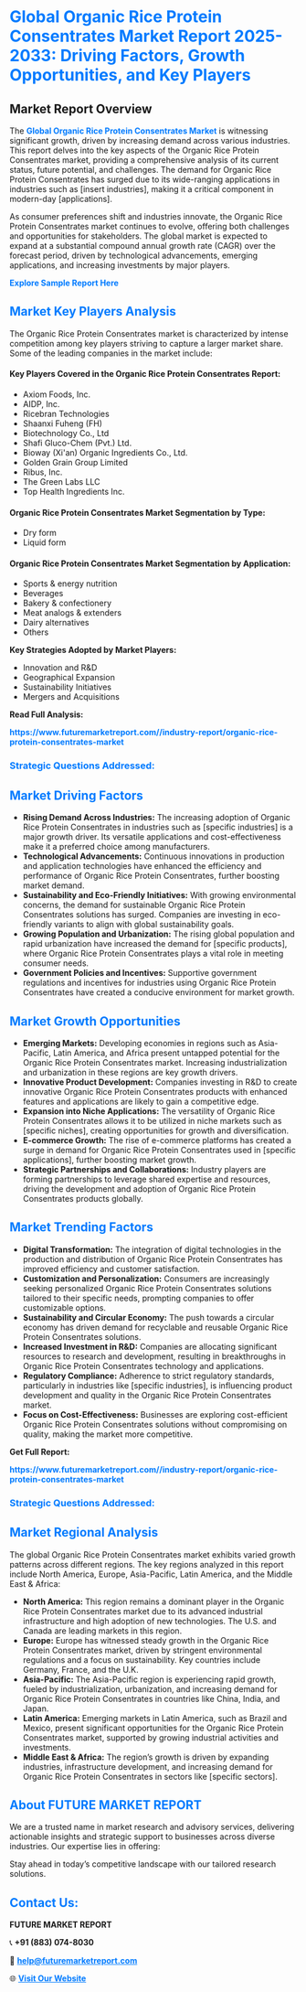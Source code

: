 <h1 style="color: #007BFF;">Global Organic Rice Protein Consentrates Market Report 2025-2033: Driving Factors, Growth Opportunities, and Key Players</h1>

<section id="overview">
<h2>Market Report Overview</h2>
<p>The <a href="https://www.futuremarketreport.com//industry-report/organic-rice-protein-consentrates-market" style="color: #007BFF; text-decoration: none;"><strong>Global Organic Rice Protein Consentrates Market</strong></a> is witnessing significant growth, driven by increasing demand across various industries. This report delves into the key aspects of the Organic Rice Protein Consentrates market, providing a comprehensive analysis of its current status, future potential, and challenges. The demand for Organic Rice Protein Consentrates has surged due to its wide-ranging applications in industries such as [insert industries], making it a critical component in modern-day [applications].</p>
<p>As consumer preferences shift and industries innovate, the Organic Rice Protein Consentrates market continues to evolve, offering both challenges and opportunities for stakeholders. The global market is expected to expand at a substantial compound annual growth rate (CAGR) over the forecast period, driven by technological advancements, emerging applications, and increasing investments by major players.</p>
</section>

<section id="overview">
<p><a href="https://www.futuremarketreport.com//request-sample/reportId=53904" style="color: #007BFF; text-decoration: none;"><strong>Explore Sample Report Here</strong></a></p>
</section>

<section id="key-players">
<h2 style="color: #007BFF;">Market Key Players Analysis</h2>
<p>The Organic Rice Protein Consentrates market is characterized by intense competition among key players striving to capture a larger market share. Some of the leading companies in the market include:</p>
<h4>Key Players Covered in the Organic Rice Protein Consentrates Report:</h4>
<ul><li>Axiom Foods, Inc.</li><li>AIDP, Inc.</li><li>Ricebran Technologies</li><li>Shaanxi Fuheng (FH)</li><li>Biotechnology Co., Ltd</li><li>Shafi Gluco-Chem (Pvt.) Ltd.</li><li>Bioway (Xi&#039;an) Organic Ingredients Co., Ltd.</li><li>Golden Grain Group Limited</li><li>Ribus, Inc.</li><li>The Green Labs LLC</li><li>Top Health Ingredients Inc.</li></ul>
<h4>Organic Rice Protein Consentrates Market Segmentation by Type:</h4>
<ul><li>Dry form</li><li>Liquid form</li></ul>

<h4>Organic Rice Protein Consentrates Market Segmentation by Application:</h4>
<ul><li>Sports &amp; energy nutrition</li><li>Beverages</li><li>Bakery &amp; confectionery</li><li>Meat analogs &amp; extenders</li><li>Dairy alternatives</li><li>Others</li></ul>
<p><strong>Key Strategies Adopted by Market Players:</strong></p>
<ul>
<li>Innovation and R&D</li>
<li>Geographical Expansion</li>
<li>Sustainability Initiatives</li>
<li>Mergers and Acquisitions</li>
</ul>
</section>

<section>
<p><strong>Read Full Analysis: </strong></p><a href="https://www.futuremarketreport.com//industry-report/organic-rice-protein-consentrates-market" style="color: #007BFF; text-decoration: none;"><strong>https://www.futuremarketreport.com//industry-report/organic-rice-protein-consentrates-market</strong></a>
<h3 style="color: #007BFF;">Strategic Questions Addressed:</h3>
</section>

<section id="driving-factors">
<h2 style="color: #007BFF;">Market Driving Factors</h2>
<ul>
<li><strong>Rising Demand Across Industries:</strong> The increasing adoption of Organic Rice Protein Consentrates in industries such as [specific industries] is a major growth driver. Its versatile applications and cost-effectiveness make it a preferred choice among manufacturers.</li>
<li><strong>Technological Advancements:</strong> Continuous innovations in production and application technologies have enhanced the efficiency and performance of Organic Rice Protein Consentrates, further boosting market demand.</li>
<li><strong>Sustainability and Eco-Friendly Initiatives:</strong> With growing environmental concerns, the demand for sustainable Organic Rice Protein Consentrates solutions has surged. Companies are investing in eco-friendly variants to align with global sustainability goals.</li>
<li><strong>Growing Population and Urbanization:</strong> The rising global population and rapid urbanization have increased the demand for [specific products], where Organic Rice Protein Consentrates plays a vital role in meeting consumer needs.</li>
<li><strong>Government Policies and Incentives:</strong> Supportive government regulations and incentives for industries using Organic Rice Protein Consentrates have created a conducive environment for market growth.</li>
</ul>
</section>

<section id="growth-opportunities">
<h2 style="color: #007BFF;">Market Growth Opportunities</h2>
<ul>
<li><strong>Emerging Markets:</strong> Developing economies in regions such as Asia-Pacific, Latin America, and Africa present untapped potential for the Organic Rice Protein Consentrates market. Increasing industrialization and urbanization in these regions are key growth drivers.</li>
<li><strong>Innovative Product Development:</strong> Companies investing in R&D to create innovative Organic Rice Protein Consentrates products with enhanced features and applications are likely to gain a competitive edge.</li>
<li><strong>Expansion into Niche Applications:</strong> The versatility of Organic Rice Protein Consentrates allows it to be utilized in niche markets such as [specific niches], creating opportunities for growth and diversification.</li>
<li><strong>E-commerce Growth:</strong> The rise of e-commerce platforms has created a surge in demand for Organic Rice Protein Consentrates used in [specific applications], further boosting market growth.</li>
<li><strong>Strategic Partnerships and Collaborations:</strong> Industry players are forming partnerships to leverage shared expertise and resources, driving the development and adoption of Organic Rice Protein Consentrates products globally.</li>
</ul>
</section>

<section id="trending-factors">
<h2 style="color: #007BFF;">Market Trending Factors</h2>
<ul>
<li><strong>Digital Transformation:</strong> The integration of digital technologies in the production and distribution of Organic Rice Protein Consentrates has improved efficiency and customer satisfaction.</li>
<li><strong>Customization and Personalization:</strong> Consumers are increasingly seeking personalized Organic Rice Protein Consentrates solutions tailored to their specific needs, prompting companies to offer customizable options.</li>
<li><strong>Sustainability and Circular Economy:</strong> The push towards a circular economy has driven demand for recyclable and reusable Organic Rice Protein Consentrates solutions.</li>
<li><strong>Increased Investment in R&D:</strong> Companies are allocating significant resources to research and development, resulting in breakthroughs in Organic Rice Protein Consentrates technology and applications.</li>
<li><strong>Regulatory Compliance:</strong> Adherence to strict regulatory standards, particularly in industries like [specific industries], is influencing product development and quality in the Organic Rice Protein Consentrates market.</li>
<li><strong>Focus on Cost-Effectiveness:</strong> Businesses are exploring cost-efficient Organic Rice Protein Consentrates solutions without compromising on quality, making the market more competitive.</li>
</ul>
</section>

<section>
<p><strong>Get Full Report: </strong></p><a href="https://www.futuremarketreport.com//industry-report/organic-rice-protein-consentrates-market" style="color: #007BFF; text-decoration: none;"><strong>https://www.futuremarketreport.com//industry-report/organic-rice-protein-consentrates-market</strong></a>
<h3 style="color: #007BFF;">Strategic Questions Addressed:</h3>
</section>


<section id="regional-analysis">
<h2 style="color: #007BFF;">Market Regional Analysis</h2>
<p>The global Organic Rice Protein Consentrates market exhibits varied growth patterns across different regions. The key regions analyzed in this report include North America, Europe, Asia-Pacific, Latin America, and the Middle East & Africa:</p>
<ul>
<li><strong>North America:</strong> This region remains a dominant player in the Organic Rice Protein Consentrates market due to its advanced industrial infrastructure and high adoption of new technologies. The U.S. and Canada are leading markets in this region.</li>
<li><strong>Europe:</strong> Europe has witnessed steady growth in the Organic Rice Protein Consentrates market, driven by stringent environmental regulations and a focus on sustainability. Key countries include Germany, France, and the U.K.</li>
<li><strong>Asia-Pacific:</strong> The Asia-Pacific region is experiencing rapid growth, fueled by industrialization, urbanization, and increasing demand for Organic Rice Protein Consentrates in countries like China, India, and Japan.</li>
<li><strong>Latin America:</strong> Emerging markets in Latin America, such as Brazil and Mexico, present significant opportunities for the Organic Rice Protein Consentrates market, supported by growing industrial activities and investments.</li>
<li><strong>Middle East & Africa:</strong> The region’s growth is driven by expanding industries, infrastructure development, and increasing demand for Organic Rice Protein Consentrates in sectors like [specific sectors].</li>
</ul>
</section>

<footer>
<h2 style="color: #007BFF;">About FUTURE MARKET REPORT</h2>
<p>We are a trusted name in market research and advisory services, delivering actionable insights and strategic support to businesses across diverse industries. Our expertise lies in offering:</p>

<p>Stay ahead in today’s competitive landscape with our tailored research solutions.</p>

<h2 style="color: #007BFF;">Contact Us:</h2>
<p><strong>FUTURE MARKET REPORT</strong></p>
<p>📞 <strong>+91 (883) 074-8030</strong></p>
<p>📧 <strong><a href="mailto:help@futuremarketreport.com" style="color: #007BFF;">help@futuremarketreport.com</a></strong></p>
<p>🌐 <strong><a href="https://www.futuremarketreport.com/" style="color: #007BFF;">Visit Our Website</a></strong></p>
</footer>